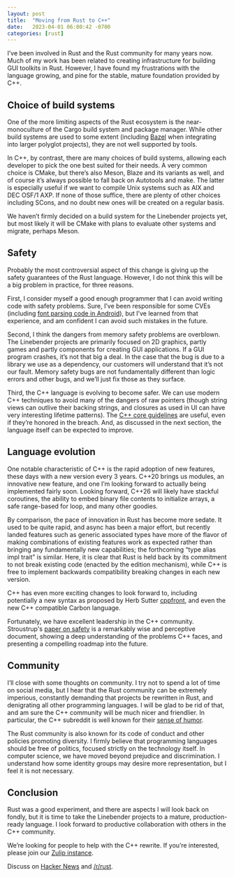 ```yaml
---
layout: post
title:  "Moving from Rust to C++"
date:   2023-04-01 06:00:42 -0700
categories: [rust]
---
```

I’ve been involved in Rust and the Rust community for many years now. Much of my work has been related to creating infrastructure for building GUI toolkits in Rust. However, I have found my frustrations with the language growing, and pine for the stable, mature foundation provided by C++.

## Choice of build systems

One of the more limiting aspects of the Rust ecosystem is the near-monoculture of the Cargo build system and package manager. While other build systems are used to some extent (including [Bazel][Scaling Rust builds with Bazel] when integrating into larger polyglot projects), they are not well supported by tools.

In C++, by contrast, there are many choices of build systems, allowing each developer to pick the one best suited for their needs. A very common choice is CMake, but there’s also Meson, Blaze and its variants as well, and of course it’s always possible to fall back on Autotools and make. The latter is especially useful if we want to compile Unix systems such as AIX and DEC OSF/1 AXP. If none of those suffice, there are plenty of other choices including SCons, and no doubt new ones will be created on a regular basis.

We haven’t firmly decided on a build system for the Linebender projects yet, but most likely it will be CMake with plans to evaluate other systems and migrate, perhaps Meson.

## Safety

Probably the most controversial aspect of this change is giving up the safety guarantees of the Rust language. However, I do not think this will be a big problem in practice, for three reasons.

First, I consider myself a good enough programmer that I can avoid writing code with safety problems. Sure, I’ve been responsible for some CVEs (including [font parsing code in Android]), but I’ve learned from that experience, and am confident I can avoid such mistakes in the future.

Second, I think the dangers from memory safety problems are overblown. The Linebender projects are primarily focused on 2D graphics, partly games and partly components for creating GUI applications. If a GUI program crashes, it’s not that big a deal. In the case that the bug is due to a library we use as a dependency, our customers will understand that it’s not our fault. Memory safety bugs are not fundamentally different than logic errors and other bugs, and we’ll just fix those as they surface.

Third, the C++ language is evolving to become safer. We can use modern C++ techniques to avoid many of the dangers of raw pointers (though string views can outlive their backing strings, and closures as used in UI can have very interesting lifetime patterns). The [C++ core guidelines] are useful, even if they’re honored in the breach. And, as discussed in the next section, the language itself can be expected to improve.

## Language evolution

One notable characteristic of C++ is the rapid adoption of new features, these days with a new version every 3 years. C++20 brings us modules, an innovative new feature, and one I’m looking forward to actually being implemented fairly soon. Looking forward, C++26 will likely have stackful coroutines, the ability to embed binary file contents to initialize arrays, a safe range-based for loop, and many other goodies.

By comparison, the pace of innovation in Rust has become more sedate. It used to be quite rapid, and async has been a major effort, but recently landed features such as generic associated types have more of the flavor of making combinations of existing features work as expected rather than bringing any fundamentally new capabilities; the forthcoming “type alias impl trait” is similar. Here, it is clear that Rust is held back by its commitment to not break existing code (enacted by the edition mechanism), while C++ is free to implement backwards compatibility breaking changes in each new version.

C++ has even more exciting changes to look forward to, including potentially a new syntax as proposed by Herb Sutter [cppfront], and even the new C++ compatible Carbon language.

Fortunately, we have excellent leadership in the C++ community. Stroustrup's [paper on safety][Stroustrup on safety] is a remarkably wise and perceptive document, showing a deep understanding of the problems C++ faces, and presenting a compelling roadmap into the future.

## Community

I’ll close with some thoughts on community. I try not to spend a lot of time on social media, but I hear that the Rust community can be extremely imperious, constantly demanding that projects be rewritten in Rust, and denigrating all other programming languages. I will be glad to be rid of that, and am sure the C++ community will be much nicer and friendlier. In particular, the C++ subreddit is well known for their [sense of humor].

The Rust community is also known for its code of conduct and other policies promoting diversity. I firmly believe that programming languages should be free of politics, focused strictly on the technology itself. In computer science, we have moved beyond prejudice and discrimination. I understand how some identity groups may desire more representation, but I feel it is not necessary.

## Conclusion

Rust was a good experiment, and there are aspects I will look back on fondly, but it is time to take the Linebender projects to a mature, production-ready language. I look forward to productive collaboration with others in the C++ community.

We’re looking for people to help with the C++ rewrite. If you’re interested, please join our [Zulip instance].

Discuss on [Hacker News](https://news.ycombinator.com/item?id=35400047) and [/r/rust](https://old.reddit.com/r/rust/comments/128m5wn/moving_from_rust_to_c/).

[Stroustrup on safety]: https://www.open-std.org/jtc1/sc22/wg21/docs/papers/2023/p2739r0.pdf
[Scaling Rust builds with Bazel]: https://mmapped.blog/posts/17-scaling-rust-builds-with-bazel.html
[font parsing code in Android]: https://nvd.nist.gov/vuln/detail/CVE-2016-2414
[C++ core guidelines]: https://isocpp.github.io/CppCoreGuidelines/CppCoreGuidelines
[Zulip instance]: https://xi.zulipchat.com
[cppfront]: https://github.com/hsutter/cppfront
[sense of humor]: https://www.reddit.com/r/cpp/comments/128xpps/comment/jekwww0
